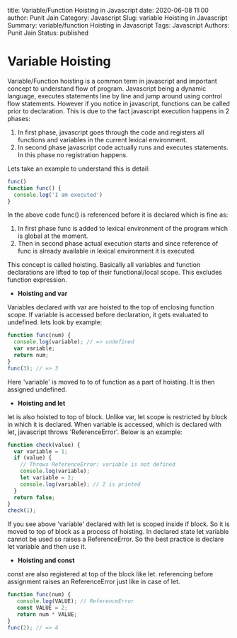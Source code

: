 title: Variable/Function Hoisting in Javascript 
date: 2020-06-08 11:00
author: Punit Jain
Category: Javascript
Slug: variable Hoisting in Javascript
Summary: variable/function Hoisting in Javascript
Tags: Javascript
Authors: Punit Jain
Status: published

# Variable Hoisting

Variable/Function hoisting is a common term in javascript and important concept to understand flow of program.
Javascript being a dynamic language, executes statements line by line and jump around using control flow statements.
However if you notice in javascript, functions can be called prior to declaration.
This is due to the fact javascript execution happens in 2 phases:

1. In first phase, javascript goes through the code and registers all functions and variables in the current lexical environment.
2. In second phase javascript code actually runs and executes statements. In this phase no registration happens.

Lets take an example to understand this is detail:

```javascript
func()
function func() {
  console.log('I am executed')
}
```
In the above code func() is referenced before it is declared which is fine as:
1. In first phase func is added to lexical environment of the program which is global at the moment.
2. Then in second phase actual execution starts and since reference of func is already available in lexical environment it is executed.

This concept is called hoisting. Basically all variables and function declarations are lifted to top of their functional/local scope.
This excludes function expression.

* **Hoisting and var**

Variables declared with var are hoisted to the top of enclosing function scope.
If variable is accessed before declaration, it gets evaluated to undefined.
lets look by example:

```javascript
function func(num) {
  console.log(variable); // => undefined
  var variable;
  return num;
}
func(3); // => 3
```

Here 'variable' is moved to to of function as a part of hoisting.
It is then assigned undefined.

* **Hoisting and let**

let is also hoisted to top of block. Unlike var, let scope is restricted by block in which it is declared.
When variable is accessed, which is declared with let, javascript throws 'ReferenceError'.
Below is an example:
```javascript
function check(value) {
  var variable = 1;
  if (value) {
    // Throws ReferenceError: variable is not defined
    console.log(variable);
    let variable = 2;
    console.log(variable); // 2 is printed
  }
  return false;
}
check(1);
```
If you see above 'variable' declared with let is scoped inside if block. So it is moved to top of block as a process of hoisting.
In declared state let variable cannot be used so raises a ReferenceError. So the best practice is declare let variable and then use it.

* **Hoisting and const**

const are also registered at top of the block like let.
referencing before assignment raises an ReferenceError just like in case of let.

```javascript
function func(num) {
   console.log(VALUE); // ReferenceError
   const VALUE = 2;
   return num * VALUE;
}
func(2); // => 4
```